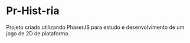 # Pr-Hist-ria
Projeto criado utilizando PhaserJS para estudo e desenvolvimento de um jogo de 2D de plataforma.
